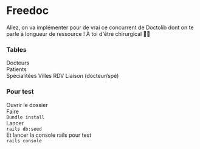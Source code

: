 # Freedoc

Allez, on va implémenter pour de vrai ce concurrent de Doctolib dont on te parle à longueur de ressource ! À toi d'être chirurgical 👩‍⚕️  

### Tables

Docteurs  
Patients  
Spécialitées
Villes
RDV
Liaison (docteur/spé)  

### Pour test
Ouvrir le dossier  
Faire  
 ```Bundle install```        
Lancer     
```rails db:seed```    
Et lancer la console rails pour test     
```rails console```   


